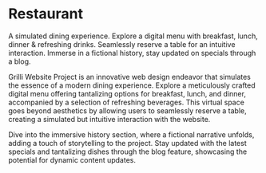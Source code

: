 # Restaurant
A simulated dining experience. Explore a digital menu with breakfast, lunch, dinner &amp; refreshing drinks. Seamlessly reserve a table for an intuitive interaction. Immerse in a fictional history, stay updated on specials through a blog.

Grilli Website Project is an innovative web design endeavor that simulates the essence of a modern dining experience. Explore a meticulously crafted digital menu offering tantalizing options for breakfast, lunch, and dinner, accompanied by a selection of refreshing beverages. This virtual space goes beyond aesthetics by allowing users to seamlessly reserve a table, creating a simulated but intuitive interaction with the website.

Dive into the immersive history section, where a fictional narrative unfolds, adding a touch of storytelling to the project. Stay updated with the latest specials and tantalizing dishes through the blog feature, showcasing the potential for dynamic content updates.
